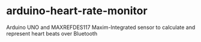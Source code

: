 # arduino-heart-rate-monitor
Arduino UNO and MAXREFDES117 Maxim-Integrated sensor to calculate and represent heart beats over Bluetooth
